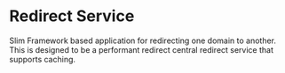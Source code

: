 # Redirect Service

Slim Framework based application for redirecting one domain to another.  This is designed to be a performant redirect central redirect service that supports caching.

